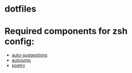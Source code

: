 # dotfiles
# Required components for zsh config:
- [auto-suggestions](https://github.com/zsh-users/zsh-autosuggestions) 
- [autojump](https://github.com/wting/autojump)
- [poetry](https://python-poetry.org/)
